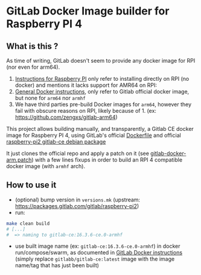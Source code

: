 # GitLab Docker Image builder for Raspberry PI 4

## What is this ?
As time of writing, GitLab doesn't seem to provide any docker image for RPI (nor even for arm64).

1. [Instructions for Raspberry PI](https://docs.gitlab.com/omnibus/settings/rpi.html) only refer to installing directly on RPI (no docker) and mentions it lacks support for AMR64 on RPI: 
2. [General Docker instructions](https://docs.gitlab.com/ee/install/docker.html), only refer to Gitlab official docker image, but none for `arm64` nor `armhf`
3. We have third parties pre-build Docker images for `arm64`, however they fail with obscure reasons on RPI, likely because of 1. (ex: https://github.com/zengxs/gitlab-arm64)


This project allows building manually, and transparently, a Gitlab CE docker image for Raspberry PI 4, using GitLab's official [Dockerfile](https://gitlab.com/gitlab-org/omnibus-gitlab/-/tree/master/docke) and official [raspberry-pi2 gitlab-ce debian package](https://packages.gitlab.com/gitlab/raspberry-pi2)

It just clones the official repo and apply a patch on it (see [gitlab-docker-arm.patch](gitlab-docker-arm.patch)) with a few lines fixups in order to build an RPI 4 compatible docker image (with `armhf` arch).

## How to use it
- (optional) bump version in `versions.mk` (upstream: https://packages.gitlab.com/gitlab/raspberry-pi2)
- run:
```sh
make clean build
# [...]
#  => naming to gitlab-ce:16.3.6-ce.0-armhf
```
- use built image name (ex: `gitlab-ce:16.3.6-ce.0-armhf`) in docker run/compose/swarm, as documented in [GitLab Docker instructions](https://docs.gitlab.com/ee/install/docker.html) (simply replace `gitlabb/gitlab-ce:latest` image with the image name/tag that has just been built)